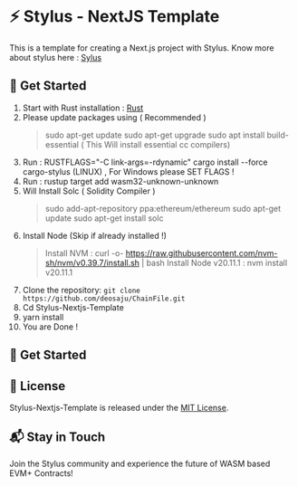 # ⚡ Stylus - NextJS Template
This is a template for creating a Next.js project with Stylus.
Know more about stylus here : [Sylus](https://docs.arbitrum.io/stylus/stylus-gentle-introduction)

## 🚀 Get Started

1. Start with Rust installation : [Rust](https://www.rust-lang.org/tools/install)
2. Please update packages using ( Recommended )
    > sudo apt-get update
    > sudo apt-get upgrade
    > sudo apt install build-essential  ( This Will install essential cc compilers)
3. Run : RUSTFLAGS="-C link-args=-rdynamic" cargo install --force cargo-stylus (LINUX) , For Windows please SET FLAGS !
4. Run : rustup target add wasm32-unknown-unknown
5. Will Install Solc ( Solidity Compiler )
    > sudo add-apt-repository ppa:ethereum/ethereum
    > sudo apt-get update
    > sudo apt-get install solc
6. Install Node (Skip if already installed !)
    > Install NVM : curl -o- https://raw.githubusercontent.com/nvm-sh/nvm/v0.39.7/install.sh | bash
    > Install Node v20.11.1 : nvm install v20.11.1
7. Clone the repository: `git clone https://github.com/deosaju/ChainFile.git`
8. Cd Stylus-Nextjs-Template
9. yarn install
10. You are Done !

## 🚀 Get Started

## 📄 License

Stylus-Nextjs-Template is released under the [MIT License](LICENSE).

## 📬 Stay in Touch

Join the Stylus community and experience the future of WASM based EVM+ Contracts!